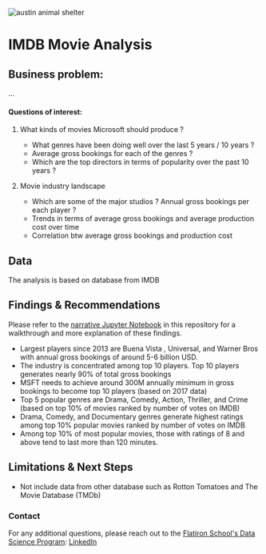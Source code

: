 ![austin animal shelter](https://esadoctors.com/wp-content/uploads/2019/10/austin-animal-center.jpg)

# IMDB Movie Analysis

## Business problem:

...

#### Questions of interest:

1. What kinds of movies Microsoft should produce ?
   - What genres have been doing well over the last 5 years / 10 years ?
   - Average gross bookings for each of the genres ?  
   - Which are the top directors in terms of popularity over the past 10 years ?

2. Movie industry landscape
   - Which are some of the major studios ? Annual gross bookings per each player ?
   - Trends in terms of average gross bookings and average production cost over time 
   - Correlation btw average gross bookings and production cost  


## Data

The analysis is based on database from IMDB  


## Findings & Recommendations

Please refer to the [narrative Jupyter Notebook](./Mark_Movie_Analysis.ipynb) in this repository for a walkthrough and more explanation of these findings.

- Largest players since 2013 are Buena Vista , Universal, and Warner Bros with annual gross bookings of around 5-6 billion USD. 
- The industry is concentrated among top 10 players. Top 10 players generates nearly 90% of total gross bookings
- MSFT needs to achieve around 300M annually minimum in gross bookings to become top 10 players (based on 2017 data)
- Top 5 popular genres are Drama, Comedy, Action, Thriller, and Crime (based on top 10% of movies ranked by number of votes on IMDB)
- Drama, Comedy, and Documentary genres generate highest ratings among top 10% popular movies ranked by number of votes on IMDB
- Among top 10% of most popular movies, those with ratings of 8 and above tend to last more than 120 minutes. 


## Limitations & Next Steps

- Not include data from other database such as Rotton Tomatoes and The Movie Database (TMDb)

### Contact

For any additional questions, please reach out to the [Flatiron School's Data Science Program](https://flatironschool.com/career-courses/data-science-bootcamp): [LinkedIn](https://www.linkedin.com/school/the-flatiron-school/)

